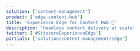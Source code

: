```yaml
---
solution: ['content-management']
product: ['edge-content-hub']
title: 'Experience Edge for Content Hub 💾'
description: 'Headless content delivery at scale'
twitter: ['#SitecoreExperienceEdge']
partials: ['solution/content-management/edge']
---
```

